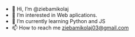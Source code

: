 - 👋 Hi, I’m @ziebamikolaj
- 👀 I’m interested in Web aplications.
- 🌱 I’m currently learning Python and JS
- 📫 How to reach me ziebamikolaj03@gmail.com
